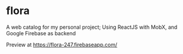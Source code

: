 flora
=====================

A web catalog for my personal project; Using ReactJS with MobX, and Google Firebase as backend


Preview at https://flora-247.firebaseapp.com/
